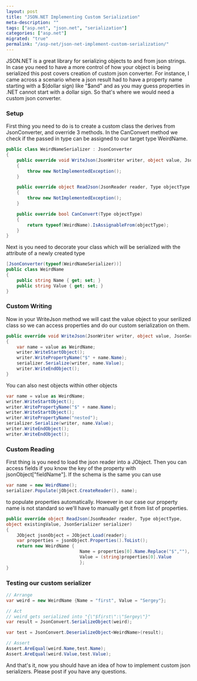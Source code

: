 ```yaml
---
layout: post
title: "JSON.NET Implementing Custom Serialization"
meta-description: ""
tags: ["asp.net", "json.net", "serialization"]
categories: ["asp.net"]
migrated: "true"
permalink: "/asp-net/json-net-implement-custom-serialization/"
---
```


JSON.NET is a great library for serializing objects to and from json strings. In case you need to have a more control of how your object is being serialized this post covers creation of custom json converter. For instance, I came across a scenario where a json result had to have a property name starting with a $(dollar sign) like "$and" and as you may guess properties in .NET cannot start with a dollar sign. So that's where we would need a custom json converter.

### Setup

First thing you need to do is to create a custom class the derives from JsonConverter, and override 3 methods. In the CanConvert method we check if the passed in type can be assigned to our target type WeirdName.

```csharp
public class WeirdNameSerializer : JsonConverter
{
    public override void WriteJson(JsonWriter writer, object value, JsonSerializer serializer)
    {
        throw new NotImplementedException();
    }

    public override object ReadJson(JsonReader reader, Type objectType, object existingValue, JsonSerializer serializer)
    {
        throw new NotImplementedException();
    }

    public override bool CanConvert(Type objectType)
    {
        return typeof(WeirdName).IsAssignableFrom(objectType);
    }
}
```

Next is you need to decorate your class which will be serialized with the attribute of a newly created type

```csharp
[JsonConverter(typeof(WeirdNameSerializer))]
public class WeirdName
{
    public string Name { get; set; }
    public string Value { get; set; }
}
```

### Custom Writing

Now in your WriteJson method we will cast the value object to your serilized class so we can access properties and do our custom serialization on them.

```csharp
public override void WriteJson(JsonWriter writer, object value, JsonSerializer serializer)
{
    var name = value as WeirdName;
    writer.WriteStartObject();
    writer.WritePropertyName("$" + name.Name);
    serializer.Serialize(writer, name.Value);
    writer.WriteEndObject();
}
```

You can also nest objects within other objects

```csharp
var name = value as WeirdName;
writer.WriteStartObject();
writer.WritePropertyName("$" + name.Name);
writer.WriteStartObject();
writer.WritePropertyName("nested");
serializer.Serialize(writer, name.Value);
writer.WriteEndObject();
writer.WriteEndObject();
```

### Custom Reading

First thing is you need to load the json reader into a JObject. Then you can access fields if you know the key of the property with jsonObject["fieldName"]. If the schema is the same you can use

```csharp
var name = new WeirdName();
serializer.Populate(jObject.CreateReader(), name);
```

to populate properties automatically. However in our case our property name is not standard so we'll have to manually get it from list of properties.

```csharp
public override object ReadJson(JsonReader reader, Type objectType,
object existingValue, JsonSerializer serializer)
{
    JObject jsonObject = JObject.Load(reader);
    var properties = jsonObject.Properties().ToList();
    return new WeirdName {
                            Name = properties[0].Name.Replace("$",""),
                            Value = (string)properties[0].Value
                            };
}
```

### Testing our custom serializer

```csharp
// Arrange
var weird = new WeirdName {Name = "first", Value = "Sergey"};

// Act
// weird gets serialized into "{\"$first\":\"Sergey\"}"
var result = JsonConvert.SerializeObject(weird);

var test = JsonConvert.DeserializeObject<WeirdName>(result);

// Assert
Assert.AreEqual(weird.Name,test.Name);
Assert.AreEqual(weird.Value,test.Value);
```

And that's it, now you should have an idea of how to implement custom json serializers. Please post if you have any questions.
